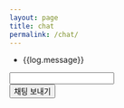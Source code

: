 ```yaml
---
layout: page
title: chat
permalink: /chat/
---
```

<div class='chat' ng-controller='appCtl'>
  <div class="chat_mid">
    <ul class="log">
      <li ng-repeat='log in chat_logs'>
        {{log.message}}
    </ul>
  </div>

  <div class="chat_bot">
      <div class='col-md-11 chat_op'>
        <input type="text" class="form-control" ng-model="msg" my-Enter="insertmsg_angular()">
      </div>
      <div class='col-md-1 chat_op' >
        <button type="button" class="btn btn-primary center-block" ng-click='insertmsg_angular()' >채팅 보내기</button>
      </div>
  </div>
</div>
